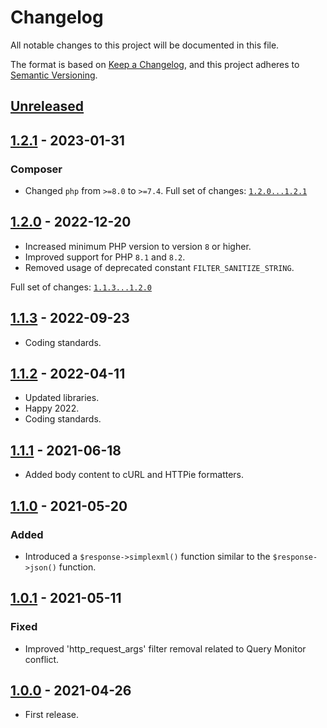 [1.1.3]: https://github.com/pronamic/wp-http/compare/1.1.2...1.1.3
# Changelog
All notable changes to this project will be documented in this file.

The format is based on [Keep a Changelog](https://keepachangelog.com/en/1.0.0/),
and this project adheres to [Semantic Versioning](https://semver.org/spec/v2.0.0.html).

## [Unreleased]

## [1.2.1] - 2023-01-31
### Composer

- Changed `php` from `>=8.0` to `>=7.4`.
Full set of changes: [`1.2.0...1.2.1`][1.2.1]

[1.2.1]: https://github.com/pronamic/wp-http/compare/v1.2.0...v1.2.1

## [1.2.0] - 2022-12-20
- Increased minimum PHP version to version `8` or higher.
- Improved support for PHP `8.1` and `8.2`.
- Removed usage of deprecated constant `FILTER_SANITIZE_STRING`.

Full set of changes: [`1.1.3...1.2.0`][1.2.0]

[1.2.0]: https://github.com/pronamic/wp-http/compare/v1.1.3...v1.2.0

## [1.1.3] - 2022-09-23
- Coding standards.

## [1.1.2] - 2022-04-11
- Updated libraries.
- Happy 2022.
- Coding standards.

## [1.1.1] - 2021-06-18
- Added body content to cURL and HTTPie formatters.

## [1.1.0] - 2021-05-20
### Added
- Introduced a `$response->simplexml()` function similar to the `$response->json()` function.

## [1.0.1] - 2021-05-11
### Fixed
- Improved 'http_request_args' filter removal related to Query Monitor conflict.

## [1.0.0] - 2021-04-26
- First release.

[Unreleased]: https://github.com/pronamic/wp-http/compare/1.1.1...HEAD
[1.1.2]: https://github.com/pronamic/wp-http/compare/1.1.1...1.1.2
[1.1.1]: https://github.com/pronamic/wp-http/compare/1.1.0...1.1.1
[1.1.0]: https://github.com/pronamic/wp-http/compare/1.0.1...1.1.0
[1.0.1]: https://github.com/pronamic/wp-http/compare/1.0.0...1.0.1
[1.0.0]: https://github.com/pronamic/wp-http/releases/tag/1.0.0
